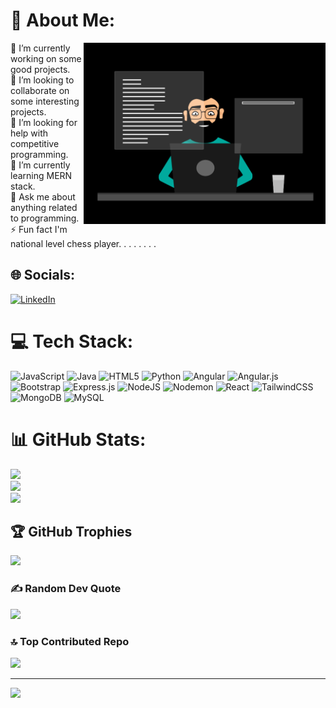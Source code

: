 # 💫 About Me:
<img  src="./thoughtworks-gif_dribbble.gif" height="290px" align="right" />
🔭 I’m currently working on some good projects.<br>👯 I’m looking to collaborate on some interesting  projects.<br>🤝 I’m looking for help with competitive programming.<br>🌱 I’m currently learning MERN stack.<br>💬 Ask me about anything related to programming.<br>⚡ Fun fact I'm national level chess player. 
.
.
.
.
.
.
.









## 🌐 Socials:
[![LinkedIn](https://img.shields.io/badge/LinkedIn-%230077B5.svg?logo=linkedin&logoColor=white)](https://linkedin.com/in/https://www.linkedin.com/in/madhukar-ranjan-301315295/) 

# 💻 Tech Stack:
![JavaScript](https://img.shields.io/badge/javascript-%23323330.svg?style=flat&logo=javascript&logoColor=%23F7DF1E) ![Java](https://img.shields.io/badge/java-%23ED8B00.svg?style=flat&logo=openjdk&logoColor=white) ![HTML5](https://img.shields.io/badge/html5-%23E34F26.svg?style=flat&logo=html5&logoColor=white) ![Python](https://img.shields.io/badge/python-3670A0?style=flat&logo=python&logoColor=ffdd54) ![Angular](https://img.shields.io/badge/angular-%23DD0031.svg?style=flat&logo=angular&logoColor=white) ![Angular.js](https://img.shields.io/badge/angular.js-%23E23237.svg?style=flat&logo=angularjs&logoColor=white) ![Bootstrap](https://img.shields.io/badge/bootstrap-%238511FA.svg?style=flat&logo=bootstrap&logoColor=white) ![Express.js](https://img.shields.io/badge/express.js-%23404d59.svg?style=flat&logo=express&logoColor=%2361DAFB) ![NodeJS](https://img.shields.io/badge/node.js-6DA55F?style=flat&logo=node.js&logoColor=white) ![Nodemon](https://img.shields.io/badge/NODEMON-%23323330.svg?style=flat&logo=nodemon&logoColor=%BBDEAD) ![React](https://img.shields.io/badge/react-%2320232a.svg?style=flat&logo=react&logoColor=%2361DAFB) ![TailwindCSS](https://img.shields.io/badge/tailwindcss-%2338B2AC.svg?style=flat&logo=tailwind-css&logoColor=white) ![MongoDB](https://img.shields.io/badge/MongoDB-%234ea94b.svg?style=flat&logo=mongodb&logoColor=white) ![MySQL](https://img.shields.io/badge/mysql-%2300000f.svg?style=flat&logo=mysql&logoColor=white)
# 📊 GitHub Stats:
![](https://github-readme-stats.vercel.app/api?username=Madhukar-Ranjan&theme=swift&hide_border=false&include_all_commits=false&count_private=false)<br/>
![](https://github-readme-streak-stats.herokuapp.com/?user=Madhukar-Ranjan&theme=swift&hide_border=false)<br/>
![](https://github-readme-stats.vercel.app/api/top-langs/?username=Madhukar-Ranjan&theme=swift&hide_border=false&include_all_commits=false&count_private=false&layout=compact)

## 🏆 GitHub Trophies
![](https://github-profile-trophy.vercel.app/?username=Madhukar-Ranjan&theme=monokai&no-frame=true&no-bg=true&margin-w=4)

### ✍️ Random Dev Quote
![](https://quotes-github-readme.vercel.app/api?type=vetical&theme=radical)

### 🔝 Top Contributed Repo
![](https://github-contributor-stats.vercel.app/api?username=Madhukar-Ranjan&limit=5&theme=dark&combine_all_yearly_contributions=true)

---
[![](https://visitcount.itsvg.in/api?id=Madhukar-Ranjan&icon=5&color=12)](https://visitcount.itsvg.in)

<!-- Proudly created with GPRM ( https://gprm.itsvg.in ) -->


